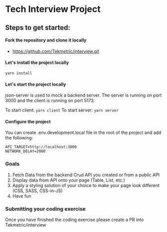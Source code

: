 # Tech Interview Project

## Steps to get started:

#### Fork the repository and clone it locally

- https://github.com/Tekmetric/interview.git

#### Let's install the project locally

`yarn install`

#### Let's start the project locally

json-server is used to mock a backend server. The server is running on port 3000 and the client is running on port 5173.

To start client: `yarn client`
To start server: `yarn server`

#### Configure the project

You can create .env.development.local file in the root of the project and add the following:

```
API_TARGET=http://localhost:3000
NETWORK_DELAY=2000
```

### Goals

1. Fetch Data from the backend Crud API you created or from a public API
2. Display data from API onto your page (Table, List, etc.)
3. Apply a styling solution of your choice to make your page look different (CSS, SASS, CSS-in-JS)
4. Have fun

### Submitting your coding exercise

Once you have finished the coding exercise please create a PR into Tekmetric/interview
